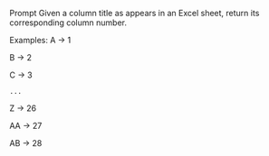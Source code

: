 Prompt
Given a column title as appears in an Excel sheet, return its corresponding column number.

Examples:
A -> 1
    
B -> 2
    
C -> 3
    
    ...
    
Z -> 26
    
AA -> 27
    
AB -> 28 